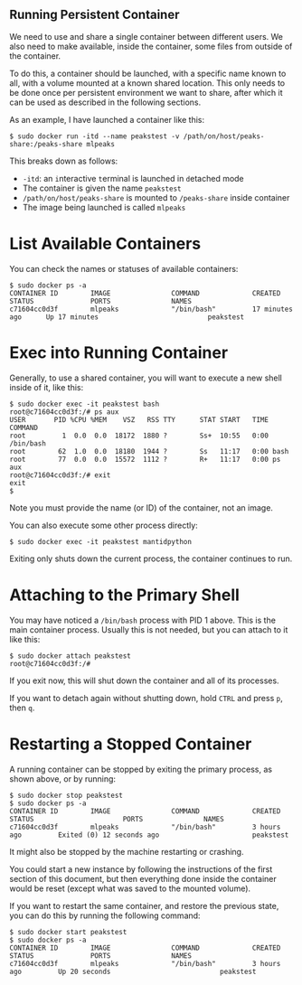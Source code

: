 Running Persistent Container
----------------------------

We need to use and share a single container between different users. We also
need to make available, inside the container, some files from outside of the
container.

To do this, a container should be launched, with a specific name known to all,
with a volume mounted at a known shared location. This only needs to be done
once per persistent environment we want to share, after which it can be used
as described in the following sections.

As an example, I have launched a container like this:
```
$ sudo docker run -itd --name peakstest -v /path/on/host/peaks-share:/peaks-share mlpeaks
```
This breaks down as follows:
- `-itd`: an `i`nteractive `t`erminal is launched in `d`etached mode
- The container is given the name `peakstest`
- `/path/on/host/peaks-share` is mounted to `/peaks-share` inside container
- The image being launched is called `mlpeaks`


List Available Containers
=========================

You can check the names or statuses of available containers:
```
$ sudo docker ps -a
CONTAINER ID        IMAGE               COMMAND             CREATED             STATUS              PORTS               NAMES
c71604cc0d3f        mlpeaks             "/bin/bash"         17 minutes ago      Up 17 minutes                           peakstest
```


Exec into Running Container
===========================

Generally, to use a shared container, you will want to execute a new shell
inside of it, like this:
```
$ sudo docker exec -it peakstest bash
root@c71604cc0d3f:/# ps aux
USER       PID %CPU %MEM    VSZ   RSS TTY      STAT START   TIME COMMAND
root         1  0.0  0.0  18172  1880 ?        Ss+  10:55   0:00 /bin/bash
root        62  1.0  0.0  18180  1944 ?        Ss   11:17   0:00 bash
root        77  0.0  0.0  15572  1112 ?        R+   11:17   0:00 ps aux
root@c71604cc0d3f:/# exit
exit
$ 
```
Note you must provide the name (or ID) of the container, not an image.

You can also execute some other process directly:
```
$ sudo docker exec -it peakstest mantidpython
```

Exiting only shuts down the current process, the container continues to run.


Attaching to the Primary Shell
==============================

You may have noticed a `/bin/bash` process with PID 1 above. This is the main
container process. Usually this is not needed, but you can attach to it like
this:

```
$ sudo docker attach peakstest
root@c71604cc0d3f:/# 
```
If you exit now, this will shut down the container and all of its processes.

If you want to detach again without shutting down, hold `CTRL` and press `p`,
then `q`.


Restarting a Stopped Container
==============================

A running container can be stopped by exiting the primary process, as shown
above, or by running:
```
$ sudo docker stop peakstest
$ sudo docker ps -a
CONTAINER ID        IMAGE               COMMAND             CREATED             STATUS                      PORTS               NAMES
c71604cc0d3f        mlpeaks             "/bin/bash"         3 hours ago         Exited (0) 12 seconds ago                       peakstest
```
It might also be stopped by the machine restarting or crashing.

You could start a new instance by following the instructions of the first
section of this document, but then everything done inside the container would
be reset (except what was saved to the mounted volume).

If you want to restart the same container, and restore the previous state, you
can do this by running the following command:
```
$ sudo docker start peakstest
$ sudo docker ps -a
CONTAINER ID        IMAGE               COMMAND             CREATED             STATUS              PORTS               NAMES
c71604cc0d3f        mlpeaks             "/bin/bash"         3 hours ago         Up 20 seconds                           peakstest
```
